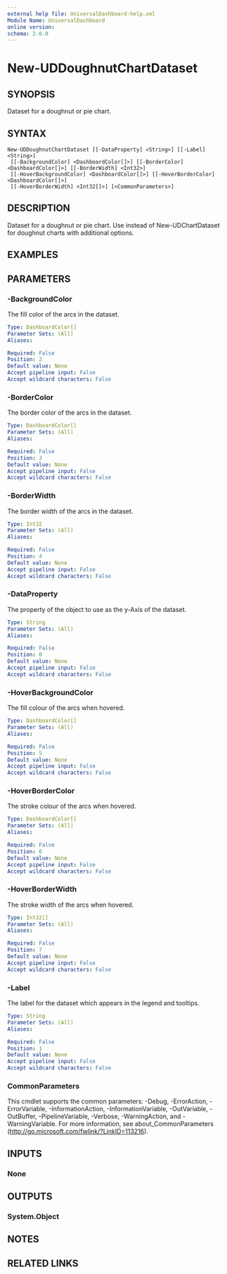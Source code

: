 ```yaml
---
external help file: UniversalDashboard-help.xml
Module Name: UniversalDashboard
online version: 
schema: 2.0.0
---
```


# New-UDDoughnutChartDataset

## SYNOPSIS
Dataset for a doughnut or pie chart.

## SYNTAX

```
New-UDDoughnutChartDataset [[-DataProperty] <String>] [[-Label] <String>]
 [[-BackgroundColor] <DashboardColor[]>] [[-BorderColor] <DashboardColor[]>] [[-BorderWidth] <Int32>]
 [[-HoverBackgroundColor] <DashboardColor[]>] [[-HoverBorderColor] <DashboardColor[]>]
 [[-HoverBorderWidth] <Int32[]>] [<CommonParameters>]
```

## DESCRIPTION
Dataset for a doughnut or pie chart. Use instead of New-UDChartDataset for doughnut charts with additional options.

## EXAMPLES

## PARAMETERS

### -BackgroundColor
The fill color of the arcs in the dataset. 

```yaml
Type: DashboardColor[]
Parameter Sets: (All)
Aliases: 

Required: False
Position: 2
Default value: None
Accept pipeline input: False
Accept wildcard characters: False
```

### -BorderColor
The border color of the arcs in the dataset.

```yaml
Type: DashboardColor[]
Parameter Sets: (All)
Aliases: 

Required: False
Position: 3
Default value: None
Accept pipeline input: False
Accept wildcard characters: False
```

### -BorderWidth
The border width of the arcs in the dataset.

```yaml
Type: Int32
Parameter Sets: (All)
Aliases: 

Required: False
Position: 4
Default value: None
Accept pipeline input: False
Accept wildcard characters: False
```

### -DataProperty
The property of the object to use as the y-Axis of the dataset.

```yaml
Type: String
Parameter Sets: (All)
Aliases: 

Required: False
Position: 0
Default value: None
Accept pipeline input: False
Accept wildcard characters: False
```

### -HoverBackgroundColor
The fill colour of the arcs when hovered.

```yaml
Type: DashboardColor[]
Parameter Sets: (All)
Aliases: 

Required: False
Position: 5
Default value: None
Accept pipeline input: False
Accept wildcard characters: False
```

### -HoverBorderColor
The stroke colour of the arcs when hovered.

```yaml
Type: DashboardColor[]
Parameter Sets: (All)
Aliases: 

Required: False
Position: 6
Default value: None
Accept pipeline input: False
Accept wildcard characters: False
```

### -HoverBorderWidth
The stroke width of the arcs when hovered.

```yaml
Type: Int32[]
Parameter Sets: (All)
Aliases: 

Required: False
Position: 7
Default value: None
Accept pipeline input: False
Accept wildcard characters: False
```

### -Label
The label for the dataset which appears in the legend and tooltips.

```yaml
Type: String
Parameter Sets: (All)
Aliases: 

Required: False
Position: 1
Default value: None
Accept pipeline input: False
Accept wildcard characters: False
```

### CommonParameters
This cmdlet supports the common parameters: -Debug, -ErrorAction, -ErrorVariable, -InformationAction, -InformationVariable, -OutVariable, -OutBuffer, -PipelineVariable, -Verbose, -WarningAction, and -WarningVariable. For more information, see about_CommonParameters (http://go.microsoft.com/fwlink/?LinkID=113216).

## INPUTS

### None

## OUTPUTS

### System.Object

## NOTES

## RELATED LINKS

